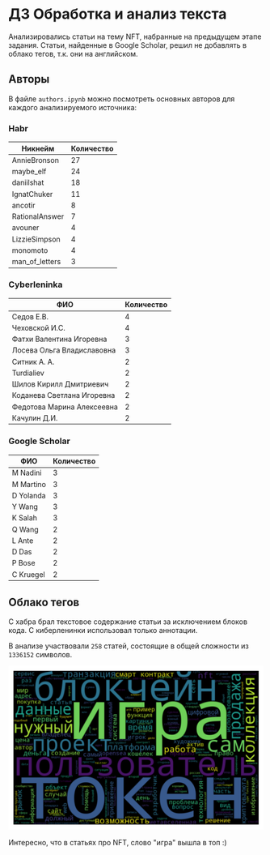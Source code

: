 # ДЗ Обработка и анализ текста

Анализировались статьи на тему NFT, набранные на предыдущем этапе задания. Статьи, найденные в Google Scholar, решил не добавлять в облако тегов, т.к. они на английском.

## Авторы

В файле `authors.ipynb` можно посмотреть основных авторов для каждого анализируемого источника:

### Habr

| Никнейм        | Количество |
|----------------|------------|
| AnnieBronson   | 27         |
| maybe_elf      | 24         |
| daniilshat     | 18         |
| IgnatChuker    | 11         |
| ancotir        | 8          |
| RationalAnswer | 7          |
| avouner        | 4          |
| LizzieSimpson  | 4          |
| monomoto       | 4          |
| man_of_letters | 3          |

### Cyberleninka

| ФИО | Количество |
|----------------|------------|
| Седов Е.В. | 4 |
| Чеховской И.С. | 4 |
| Фатхи Валентина Игоревна | 3 |
| Лосева Ольга Владиславовна | 3 |
| Ситник А. А. | 2 |
| Turdialiev | 2 |
| Шилов Кирилл Дмитриевич | 2 |
| Коданева Светлана Игоревна | 2 |
| Федотова Марина Алексеевна | 2 |
| Качулин Д.И. | 2 |

### Google Scholar

| ФИО | Количество |
|----------------|------------|
| M Nadini | 3 |
| M Martino | 3 |
| D Yolanda | 3 |
| Y Wang | 3 |
| K Salah | 3 |
| Q Wang | 2 |
| L Ante | 2 |
| D Das | 2 |
| P Bose | 2 |
| C Kruegel | 2 |

## Облако тегов

С хабра брал текстовое содержание статьи за исключением блоков кода. С киберленинки использовал только аннотации.

В анализе участвовали `258` статей, состоящие в общей сложности из `1336152` символов.

![Облако тегов](output.png)

Интересно, что в статьях про NFT, слово "игра" вышла в топ :)

